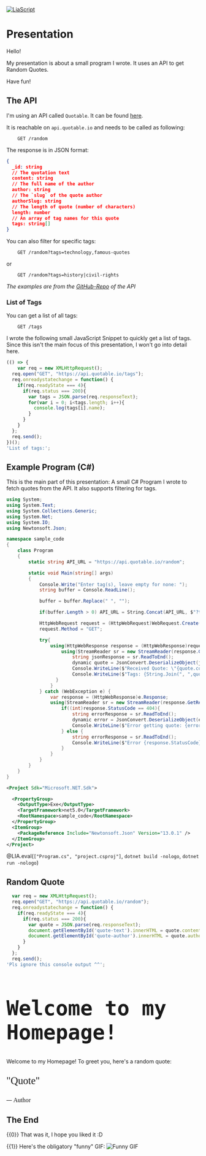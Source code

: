 <!--
author:   `BerndSchmecka`

email:    business@dunkelmann.eu

version:  0.0.1

language: en

narrator: US English Female

import: https://github.com/liascript/CodeRunner

comment:  My presentation about a particular
          code snippet.
-->

[![LiaScript](https://raw.githubusercontent.com/LiaScript/LiaScript/master/badges/course.svg)](https://liascript.github.io/course/?https://raw.githubusercontent.com/BerndSchmecka/lia-presentation/main/presentation.md)

# Presentation

Hello!

My presentation is about a small program I wrote.
It uses an API to get Random Quotes.

Have fun!

## The API

I'm using an API called `Quotable`. It can be found [here](https://github.com/lukePeavey/quotable).

It is reachable on `api.quotable.io` and needs to be called as following:

```HTTP Get random Quote
    GET /random
```

The response is in JSON format:

```JSON The Response (JSON)
{
  _id: string
  // The quotation text
  content: string
  // The full name of the author
  author: string
  // The `slug` of the quote author
  authorSlug: string
  // The length of quote (number of characters)
  length: number
  // An array of tag names for this quote
  tags: string[]
}
```

You can also filter for specific tags:

```HTTP
    GET /random?tags=technology,famous-quotes
```

or

```HTTP
    GET /random?tags=history|civil-rights
```

*The examples are from the [GitHub-Repo](https://github.com/lukePeavey/quotable) of the API*

### List of Tags
You can get a list of all tags:

```HTTP Get a List of tags
    GET /tags
```

I wrote the following small JavaScript Snippet to quickly get a list of tags. Since this isn't the main focus of this presentation, I won't go into detail here.

```javascript Small JavaScript Snippet
(() => { 
	var req = new XMLHttpRequest();
  req.open("GET", "https://api.quotable.io/tags");
  req.onreadystatechange = function() {
  	if(req.readyState === 4){
      if(req.status === 200){
        var tags = JSON.parse(req.responseText);
        for(var i = 0; i<tags.length; i++){
          console.log(tags[i].name);
        }
      }
    }
  };
  req.send();
})();
'List of tags:';
```
<script>@input</script>

## Example Program (C#)

This is the main part of this presentation: A small C# Program I wrote to fetch quotes from the API. It also supports filtering for tags.

```csharp Program.cs
using System;
using System.Text;
using System.Collections.Generic;
using System.Net;
using System.IO;
using Newtonsoft.Json;

namespace sample_code
{
    class Program
    {
        static string API_URL = "https://api.quotable.io/random";

        static void Main(string[] args)
        {
            Console.Write("Enter tag(s), leave empty for none: ");
            string buffer = Console.ReadLine();

            buffer = buffer.Replace(" ", "");

            if(buffer.Length > 0) API_URL = String.Concat(API_URL, $"?tags={buffer}");

            HttpWebRequest request = (HttpWebRequest)WebRequest.Create(API_URL);
            request.Method = "GET";

            try{
                using(HttpWebResponse response = (HttpWebResponse)request.GetResponse()){
                    using(StreamReader sr = new StreamReader(response.GetResponseStream())){
                        string jsonResponse = sr.ReadToEnd();
                        dynamic quote = JsonConvert.DeserializeObject(jsonResponse);
                        Console.WriteLine($"Received Quote: \"{quote.content}\" - {quote.author}");
                        Console.WriteLine($"Tags: {String.Join(", ",quote.tags)}");
                  }
                }
            } catch (WebException e) {
                var response = (HttpWebResponse)e.Response;
                using(StreamReader sr = new StreamReader(response.GetResponseStream())){
                    if((int)response.StatusCode == 404){
                        string errorResponse = sr.ReadToEnd();
                        dynamic error = JsonConvert.DeserializeObject(errorResponse);
                        Console.WriteLine($"Error getting quote: {error.statusMessage}");
                    } else {
                        string errorResponse = sr.ReadToEnd();
                        Console.WriteLine($"Error {response.StatusCode} returned: {errorResponse}");
                    }
                }
            }
        }
    }
}
```
```xml project.csproj
<Project Sdk="Microsoft.NET.Sdk">

  <PropertyGroup>
    <OutputType>Exe</OutputType>
    <TargetFramework>net5.0</TargetFramework>
    <RootNamespace>sample_code</RootNamespace>
  </PropertyGroup>
  <ItemGroup>
    <PackageReference Include="Newtonsoft.Json" Version="13.0.1" />
  </ItemGroup>
</Project>
```
@LIA.eval(`["Program.cs", "project.csproj"]`, `dotnet build -nologo`, `dotnet run -nologo`)

## Random Quote

```javascript JS Snippet embedded in Homepage
  var req = new XMLHttpRequest();
  req.open("GET", "https://api.quotable.io/random");
  req.onreadystatechange = function() {
  	if(req.readyState === 4){
      if(req.status === 200){
        var quote = JSON.parse(req.responseText);
        document.getElementById('quote-text').innerHTML = quote.content;
        document.getElementById('quote-author').innerHTML = quote.author;
      }
    }
  };
  req.send();
'Pls ignore this console output ^^';
```
<script>
@input
</script>

<link rel="stylesheet" href="https://fonts.googleapis.com/css?family=Lobster">
<h1 style="font-family: monospace; font-size: 40pt;">Welcome to my Homepage!</h1>
<p>Welcome to my Homepage! To greet you, here's a random quote:</p><p style="font-family: Lobster; font-size: 20pt;">"<span id="quote-text">Quote</span>"</p>
<p>— <span id="quote-author" style="font-family: Lobster; font-size: 12pt;">Author</span></p>

## The End
{{0}} That was it, I hope you liked it :D

{{1}} Here's the obligatory "funny" GIF:
![Funny GIF](https://media.giphy.com/media/KPTCBr8piZ51m/giphy.gif)